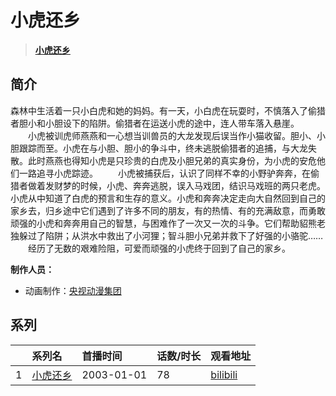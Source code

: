 # 小虎还乡


> <u>**[小虎还乡](https://bgm.tv/subject/47630)**</u>

## 简介

森林中生活着一只小白虎和她的妈妈。有一天，小白虎在玩耍时，不慎落入了偷猎者胆小和小胆设下的陷阱。偷猎者在运送小虎的途中，连人带车落入悬崖。
　　小虎被训虎师燕燕和一心想当训兽员的大龙发现后误当作小猫收留。胆小、小胆跟踪而至。小虎在与小胆、胆小的争斗中，终未逃脱偷猎者的追捕，与大龙失散。此时燕燕也得知小虎是只珍贵的白虎及小胆兄弟的真实身份，为小虎的安危他们一路追寻小虎踪迹。
　　小虎被捕获后，认识了同样不幸的小野驴奔奔，在偷猎者做着发财梦的时候，小虎、奔奔逃脱，误入马戏团，结识马戏班的两只老虎。小虎从中知道了白虎的预言和生存的意义。小虎和奔奔决定走向大自然回到自己的家乡去，归乡途中它们遇到了许多不同的朋友，有的热情、有的充满敌意，而勇敢顽强的小虎和奔奔用自己的智慧，与困难作了一次又一次的斗争。它们帮助貂熊老独躲过了陷阱；从洪水中救出了小河狸；智斗胆小兄弟并救下了好强的小骆驼……
　　经历了无数的艰难险阻，可爱而顽强的小虎终于回到了自己的家乡。

**制作人员：**
- 动画制作：[央视动漫集团](https://bgm.tv/person/10526)



## 系列

|     |   系列名   |   首播时间  | 话数/时长  | 观看地址 |
|:---  |:------    |:----      |:---       |:---  |
| 1 |[小虎还乡](https://bgm.tv/subject/47630)| 2003-01-01 | 78 | [bilibili](https://www.bilibili.com/video/BV1hE411k77D)  |






